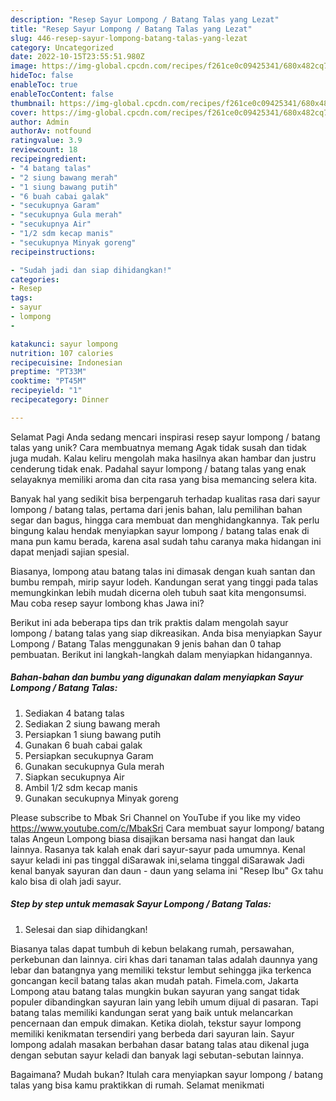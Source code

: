 ```yaml
---
description: "Resep Sayur Lompong / Batang Talas yang Lezat"
title: "Resep Sayur Lompong / Batang Talas yang Lezat"
slug: 446-resep-sayur-lompong-batang-talas-yang-lezat
category: Uncategorized
date: 2022-10-15T23:55:51.980Z
image: https://img-global.cpcdn.com/recipes/f261ce0c09425341/680x482cq70/sayur-lompong-batang-talas-foto-resep-utama.jpg
hideToc: false
enableToc: true
enableTocContent: false
thumbnail: https://img-global.cpcdn.com/recipes/f261ce0c09425341/680x482cq70/sayur-lompong-batang-talas-foto-resep-utama.jpg
cover: https://img-global.cpcdn.com/recipes/f261ce0c09425341/680x482cq70/sayur-lompong-batang-talas-foto-resep-utama.jpg
author: Admin
authorAv: notfound
ratingvalue: 3.9
reviewcount: 18
recipeingredient:
- "4 batang talas"
- "2 siung bawang merah"
- "1 siung bawang putih"
- "6 buah cabai galak"
- "secukupnya Garam"
- "secukupnya Gula merah"
- "secukupnya Air"
- "1/2 sdm kecap manis"
- "secukupnya Minyak goreng"
recipeinstructions:

- "Sudah jadi dan siap dihidangkan!"
categories:
- Resep
tags:
- sayur
- lompong
- 

katakunci: sayur lompong  
nutrition: 107 calories
recipecuisine: Indonesian
preptime: "PT33M"
cooktime: "PT45M"
recipeyield: "1"
recipecategory: Dinner

---
```



Selamat Pagi Anda sedang mencari inspirasi resep sayur lompong / batang talas yang unik? Cara membuatnya memang Agak tidak susah dan tidak juga mudah. Kalau keliru mengolah maka hasilnya akan hambar dan justru cenderung tidak enak. Padahal sayur lompong / batang talas yang enak selayaknya memiliki aroma dan cita rasa yang bisa memancing selera kita.


Banyak hal yang sedikit bisa berpengaruh terhadap kualitas rasa dari sayur lompong / batang talas, pertama dari jenis bahan, lalu pemilihan bahan segar dan bagus, hingga cara membuat dan menghidangkannya. Tak perlu bingung kalau hendak menyiapkan sayur lompong / batang talas enak di mana pun kamu berada, karena asal sudah tahu caranya maka hidangan ini dapat menjadi sajian spesial.

Biasanya, lompong atau batang talas ini dimasak dengan kuah santan dan bumbu rempah, mirip sayur lodeh. Kandungan serat yang tinggi pada talas memungkinkan lebih mudah dicerna oleh tubuh saat kita mengonsumsi. Mau coba resep sayur lombong khas Jawa ini?


Berikut ini ada beberapa tips dan trik praktis dalam mengolah sayur lompong / batang talas yang siap dikreasikan. Anda bisa menyiapkan Sayur Lompong / Batang Talas menggunakan 9 jenis bahan dan 0 tahap pembuatan. Berikut ini langkah-langkah dalam menyiapkan hidangannya.

<!--inarticleads1-->

##### Bahan-bahan dan bumbu yang digunakan dalam menyiapkan Sayur Lompong / Batang Talas:

1. Sediakan 4 batang talas
1. Sediakan 2 siung bawang merah
1. Persiapkan 1 siung bawang putih
1. Gunakan 6 buah cabai galak
1. Persiapkan secukupnya Garam
1. Gunakan secukupnya Gula merah
1. Siapkan secukupnya Air
1. Ambil 1/2 sdm kecap manis
1. Gunakan secukupnya Minyak goreng


Please subscribe to Mbak Sri Channel on YouTube if you like my video https://www.youtube.com/c/MbakSri Cara membuat sayur lompong/ batang talas Angeun Lompong biasa disajikan bersama nasi hangat dan lauk lainnya. Rasanya tak kalah enak dari sayur-sayur pada umumnya. Kenal sayur keladi ini pas tinggal diSarawak ini,selama tinggal diSarawak Jadi kenal banyak sayuran dan daun - daun yang selama ini &#34;Resep Ibu&#34; Gx tahu kalo bisa di olah jadi sayur. 

<!--inarticleads2-->

##### Step by step untuk memasak Sayur Lompong / Batang Talas:


1. Selesai dan siap dihidangkan!

Biasanya talas dapat tumbuh di kebun belakang rumah, persawahan, perkebunan dan lainnya. ciri khas dari tanaman talas adalah daunnya yang lebar dan batangnya yang memiliki tekstur lembut sehingga jika terkenca goncangan kecil batang talas akan mudah patah. Fimela.com, Jakarta Lompong atau batang talas mungkin bukan sayuran yang sangat tidak populer dibandingkan sayuran lain yang lebih umum dijual di pasaran. Tapi batang talas memiliki kandungan serat yang baik untuk melancarkan pencernaan dan empuk dimakan. Ketika diolah, tekstur sayur lompong memiliki kenikmatan tersendiri yang berbeda dari sayuran lain. Sayur lompong adalah masakan berbahan dasar batang talas atau dikenal juga dengan sebutan sayur keladi dan banyak lagi sebutan-sebutan lainnya. 

Bagaimana? Mudah bukan? Itulah cara menyiapkan sayur lompong / batang talas yang bisa kamu praktikkan di rumah. Selamat menikmati
